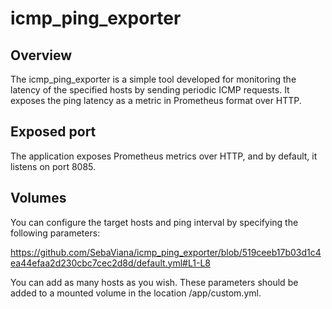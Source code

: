 # icmp_ping_exporter
## Overview
The icmp_ping_exporter is a simple tool developed for monitoring the latency of the specified hosts by sending periodic ICMP requests. It exposes the ping latency as a metric in Prometheus format over HTTP.

## Exposed port
The application exposes Prometheus metrics over HTTP, and by default, it listens on port 8085.

## Volumes
You can configure the target hosts and ping interval by specifying the following parameters:

https://github.com/SebaViana/icmp_ping_exporter/blob/519ceeb17b03d1c4ea44efaa2d230cbc7cec2d8d/default.yml#L1-L8

You can add as many hosts as you wish.
These parameters should be added to a mounted volume in the location /app/custom.yml.

